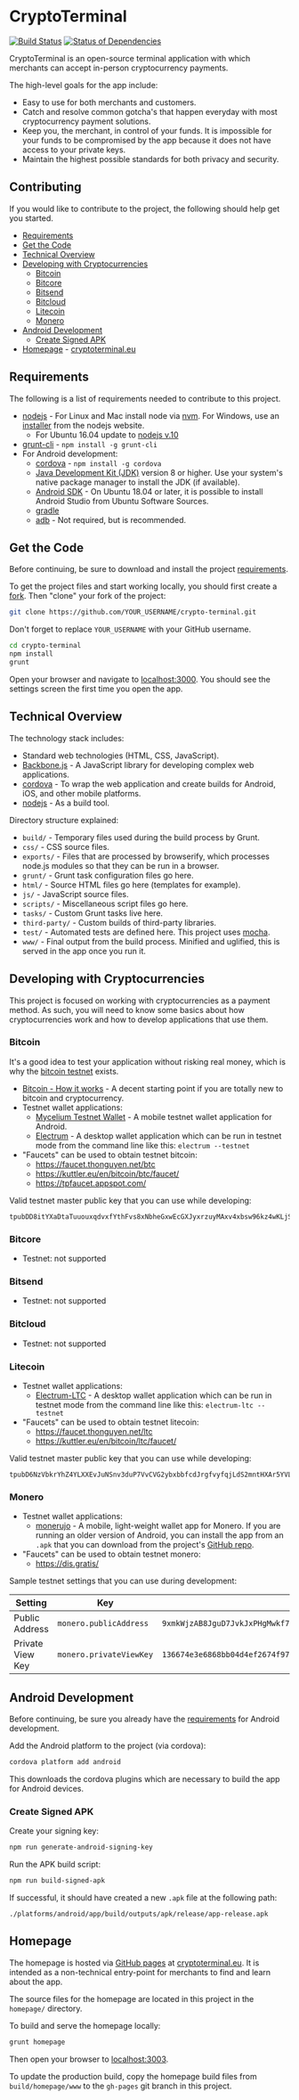 # CryptoTerminal

[![Build Status](https://travis-ci.org/samotari/crypto-terminal.svg?branch=master)](https://travis-ci.org/samotari/crypto-terminal) [![Status of Dependencies](https://david-dm.org/samotari/crypto-terminal.svg)](https://david-dm.org/samotari/crypto-terminal)

CryptoTerminal is an open-source terminal application with which merchants can accept in-person cryptocurrency payments.

The high-level goals for the app include:
* Easy to use for both merchants and customers.
* Catch and resolve common gotcha's that happen everyday with most cryptocurrency payment solutions.
* Keep you, the merchant, in control of your funds. It is impossible for your funds to be compromised by the app because it does not have access to your private keys.
* Maintain the highest possible standards for both privacy and security.


## Contributing

If you would like to contribute to the project, the following should help get you started.

* [Requirements](#requirements)
* [Get the Code](#get-the-code)
* [Technical Overview](#technical-overview)
* [Developing with Cryptocurrencies](#developing-with-cryptocurrencies)
  * [Bitcoin](#bitcoin)
  * [Bitcore](#bitcore)
  * [Bitsend](#bitsend)
  * [Bitcloud](#bitcloud)
  * [Litecoin](#litecoin)
  * [Monero](#monero)
* [Android Development](#android-development)
  * [Create Signed APK](#create-signed-apk)
* [Homepage](#homepage) - [cryptoterminal.eu](https://cryptoterminal.eu)


## Requirements

The following is a list of requirements needed to contribute to this project.

* [nodejs](https://nodejs.org/) - For Linux and Mac install node via [nvm](https://github.com/creationix/nvm). For Windows, use an [installer](https://nodejs.org/en/download/) from the nodejs website.
  * For Ubuntu 16.04 update to [nodejs v.10](https://www.digitalocean.com/community/tutorials/how-to-install-node-js-on-ubuntu-16-04) 
* [grunt-cli](https://gruntjs.com/getting-started) - `npm install -g grunt-cli`
* For Android development:
  * [cordova](https://cordova.apache.org/#getstarted) - `npm install -g cordova`
  * [Java Development Kit (JDK)](https://docs.oracle.com/javase/8/docs/technotes/guides/install/install_overview.html) version 8 or higher. Use your system's native package manager to install the JDK (if available).
  * [Android SDK](https://developer.android.com/studio/index.html) - On Ubuntu 18.04 or later, it is possible to install Android Studio from Ubuntu Software Sources.
  * [gradle](https://gradle.org/install/)
  * [adb](https://developer.android.com/studio/command-line/adb) - Not required, but is recommended.


## Get the Code

Before continuing, be sure to download and install the project [requirements](#requirements).

To get the project files and start working locally, you should first create a [fork](https://github.com/samotari/crypto-terminal/fork). Then "clone" your fork of the project:
```bash
git clone https://github.com/YOUR_USERNAME/crypto-terminal.git
```
Don't forget to replace `YOUR_USERNAME` with your GitHub username.

```bash
cd crypto-terminal
npm install
grunt
```

Open your browser and navigate to [localhost:3000](http://localhost:3000). You should see the settings screen the first time you open the app.


## Technical Overview

The technology stack includes:
* Standard web technologies (HTML, CSS, JavaScript).
* [Backbone.js](http://backbonejs.org/) - A JavaScript library for developing complex web applications.
* [cordova](https://cordova.apache.org/) - To wrap the web application and create builds for Android, iOS, and other mobile platforms.
* [nodejs](https://nodejs.org/) - As a build tool.

Directory structure explained:
* `build/` - Temporary files used during the build process by Grunt.
* `css/` - CSS source files.
* `exports/` - Files that are processed by browserify, which processes node.js modules so that they can be run in a browser.
* `grunt/` - Grunt task configuration files go here.
* `html/` - Source HTML files go here (templates for example).
* `js/` - JavaScript source files.
* `scripts/` - Miscellaneous script files go here.
* `tasks/` - Custom Grunt tasks live here.
* `third-party/` - Custom builds of third-party libraries.
* `test/` - Automated tests are defined here. This project uses [mocha]().
* `www/` - Final output from the build process. Minified and uglified, this is served in the app once you run it.


## Developing with Cryptocurrencies

This project is focused on working with cryptocurrencies as a payment method. As such, you will need to know some basics about how cryptocurrencies work and how to develop applications that use them.

### Bitcoin

It's a good idea to test your application without risking real money, which is why the [bitcoin testnet](https://en.bitcoin.it/wiki/Testnet) exists.

* [Bitcoin - How it works](https://bitcoin.org/en/how-it-works) - A decent starting point if you are totally new to bitcoin and cryptocurrency.
* Testnet wallet applications:
  * [Mycelium Testnet Wallet](https://play.google.com/store/apps/details?id=com.mycelium.testnetwallet&hl=en) - A mobile testnet wallet application for Android.
  * [Electrum](https://electrum.org/) - A desktop wallet application which can be run in testnet mode from the command line like this: `electrum --testnet`
* "Faucets" can be used to obtain testnet bitcoin:
  * https://faucet.thonguyen.net/btc
  * https://kuttler.eu/en/bitcoin/btc/faucet/
  * https://tpfaucet.appspot.com/

Valid testnet master public key that you can use while developing:
```
tpubDD8itYXaDtaTuuouxqdvxfYthFvs8xNbheGxwEcGXJyxrzuyMAxv4xbsw96kz4wKLjSyn3Dd8gbB7kF1bdJdphz1ZA9Wf1Vbgrm3tTZVqSs
```

### Bitcore

* Testnet: not supported

### Bitsend

* Testnet: not supported

### Bitcloud

* Testnet: not supported

### Litecoin

* Testnet wallet applications:
  * [Electrum-LTC](https://electrum-ltc.org/) - A desktop wallet application which can be run in testnet mode from the command line like this: `electrum-ltc --testnet`
* "Faucets" can be used to obtain testnet litecoin:
  * https://faucet.thonguyen.net/ltc
  * https://kuttler.eu/en/bitcoin/ltc/faucet/

Valid testnet master public key that you can use while developing:
```
tpubD6NzVbkrYhZ4YLXXEvJuNSnv3duP7VvCVG2ybxbbfcdJrgfvyfqjLdS2mntHXAr5YVLQvGqSdwa5j62bJhPCGTxX6xXeJp4CtRw494UKG96
```


### Monero

* Testnet wallet applications:
  * [monerujo](https://play.google.com/store/apps/details?id=com.m2049r.xmrwallet&hl=en) - A mobile, light-weight wallet app for Monero. If you are running an older version of Android, you can install the app from an `.apk` that you can download from the project's [GitHub repo](https://github.com/m2049r/xmrwallet).
* "Faucets" can be used to obtain testnet monero:
  * https://dis.gratis/

Sample testnet settings that you can use during development:

Setting | Key | Value
------- | --- | -----
Public Address | `monero.publicAddress` | `9xmkWjzAB8JguD7JvkJxPHgMwkf7VP5v3Z5eSNmRMdoeCEnoVu6eGUbZT3FQ3Q8XrGihNEbb4qGhqHHGK5kWy9chU3URbaF`
Private View Key | `monero.privateViewKey` | `136674e3e6868bb04d4ef2674f97c00166f5f7aa67185bdda97cde8ecfe4f609`


## Android Development

Before continuing, be sure you already have the [requirements](#requirements) for Android development.

Add the Android platform to the project (via cordova):
```bash
cordova platform add android
```
This downloads the cordova plugins which are necessary to build the app for Android devices.


### Create Signed APK

Create your signing key:
```bash
npm run generate-android-signing-key
```

Run the APK build script:
```bash
npm run build-signed-apk
```
If successful, it should have created a new `.apk` file at the following path:
```
./platforms/android/app/build/outputs/apk/release/app-release.apk
```


## Homepage

The homepage is hosted via [GitHub pages](https://pages.github.com/) at [cryptoterminal.eu](https://cryptoterminal.eu/). It is intended as a non-technical entry-point for merchants to find and learn about the app.

The source files for the homepage are located in this project in the `homepage/` directory.

To build and serve the homepage locally:
```bash
grunt homepage
```
Then open your browser to [localhost:3003](http://localhost:3003).

To update the production build, copy the homepage build files from `build/homepage/www` to the `gh-pages` git branch in this project.
